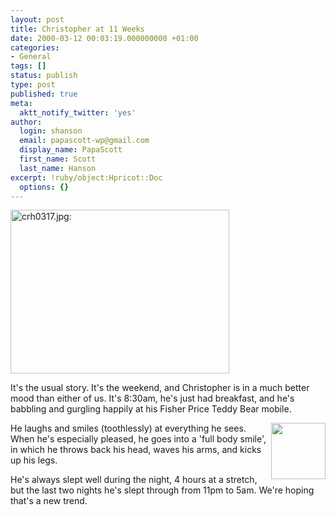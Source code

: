 ```yaml
---
layout: post
title: Christopher at 11 Weeks
date: 2000-03-12 00:03:19.000000000 +01:00
categories:
- General
tags: []
status: publish
type: post
published: true
meta:
  aktt_notify_twitter: 'yes'
author:
  login: shanson
  email: papascott-wp@gmail.com
  display_name: PapaScott
  first_name: Scott
  last_name: Hanson
excerpt: !ruby/object:Hpricot::Doc
  options: {}
---
```

<p><img src="https://www.papascott.de/wordpress/wp-content/uploads/2000/03/20000312007.jpg" height="262" width="350" border="0" alt="crh0317.jpg: " /></p>
<p>It's the usual story. It's the weekend, and Christopher is in a much better mood than either of us. It's 8:30am, he's just had breakfast, and he's babbling and gurgling happily at his Fisher Price Teddy Bear mobile. </p>
<p><img src="https://www.papascott.de/wordpress/wp-content/uploads/2000/03/crh.jpg" height="90" width="87" align="right" /> He laughs and smiles (toothlessly) at everything he sees. When he's especially pleased, he goes into a 'full body smile', in which he throws back his head, waves his arms, and kicks up his legs. </p>
<p>He's always slept well during the night, 4 hours at a stretch, but the last two nights he's slept through from 11pm to 5am. We're hoping that's a new trend.</p>
